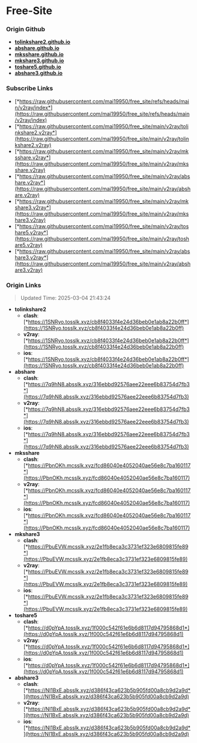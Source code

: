 # Free-Site

### Origin Github

- [**tolinkshare2.github.io**](https://github.com/tolinkshare2/tolinkshare2.github.io)
- [**abshare.github.io**](https://github.com/abshare/abshare.github.io)
- [**mksshare.github.io**](https://github.com/mksshare/mksshare.github.io)
- [**mkshare3.github.io**](https://github.com/mkshare3/mkshare3.github.io)
- [**toshare5.github.io**](https://github.com/toshare5/toshare5.github.io)
- [**abshare3.github.io**](https://github.com/abshare3/abshare3.github.io)

### Subscribe Links

- [*https://raw.githubusercontent.com/mai19950/free_site/refs/heads/main/v2ray/index*](https://raw.githubusercontent.com/mai19950/free_site/refs/heads/main/v2ray/index)
- [*https://raw.githubusercontent.com/mai19950/free_site/main/v2ray/tolinkshare2.v2ray*](https://raw.githubusercontent.com/mai19950/free_site/main/v2ray/tolinkshare2.v2ray)
- [*https://raw.githubusercontent.com/mai19950/free_site/main/v2ray/mksshare.v2ray*](https://raw.githubusercontent.com/mai19950/free_site/main/v2ray/mksshare.v2ray)
- [*https://raw.githubusercontent.com/mai19950/free_site/main/v2ray/abshare.v2ray*](https://raw.githubusercontent.com/mai19950/free_site/main/v2ray/abshare.v2ray)
- [*https://raw.githubusercontent.com/mai19950/free_site/main/v2ray/mkshare3.v2ray*](https://raw.githubusercontent.com/mai19950/free_site/main/v2ray/mkshare3.v2ray)
- [*https://raw.githubusercontent.com/mai19950/free_site/main/v2ray/toshare5.v2ray*](https://raw.githubusercontent.com/mai19950/free_site/main/v2ray/toshare5.v2ray)
- [*https://raw.githubusercontent.com/mai19950/free_site/main/v2ray/abshare3.v2ray*](https://raw.githubusercontent.com/mai19950/free_site/main/v2ray/abshare3.v2ray)

### Origin Links

> Updated Time: 2025-03-04 21:43:24

- **tolinkshare2**
  - **clash**: [*https://1SNRyo.tosslk.xyz/cb8f4033f4e24d36beb0e1ab8a22b0ff*](https://1SNRyo.tosslk.xyz/cb8f4033f4e24d36beb0e1ab8a22b0ff)
  - **v2ray**: [*https://1SNRyo.tosslk.xyz/cb8f4033f4e24d36beb0e1ab8a22b0ff*](https://1SNRyo.tosslk.xyz/cb8f4033f4e24d36beb0e1ab8a22b0ff)
  - **ios**: [*https://1SNRyo.tosslk.xyz/cb8f4033f4e24d36beb0e1ab8a22b0ff*](https://1SNRyo.tosslk.xyz/cb8f4033f4e24d36beb0e1ab8a22b0ff)
- **abshare**
  - **clash**: [*https://7q9hN8.absslk.xyz/316ebbd92576aee22eee6b83754d7fb3*](https://7q9hN8.absslk.xyz/316ebbd92576aee22eee6b83754d7fb3)
  - **v2ray**: [*https://7q9hN8.absslk.xyz/316ebbd92576aee22eee6b83754d7fb3*](https://7q9hN8.absslk.xyz/316ebbd92576aee22eee6b83754d7fb3)
  - **ios**: [*https://7q9hN8.absslk.xyz/316ebbd92576aee22eee6b83754d7fb3*](https://7q9hN8.absslk.xyz/316ebbd92576aee22eee6b83754d7fb3)
- **mksshare**
  - **clash**: [*https://PbnOKh.mcsslk.xyz/fcd86040e4052040ae56e8c7ba160117*](https://PbnOKh.mcsslk.xyz/fcd86040e4052040ae56e8c7ba160117)
  - **v2ray**: [*https://PbnOKh.mcsslk.xyz/fcd86040e4052040ae56e8c7ba160117*](https://PbnOKh.mcsslk.xyz/fcd86040e4052040ae56e8c7ba160117)
  - **ios**: [*https://PbnOKh.mcsslk.xyz/fcd86040e4052040ae56e8c7ba160117*](https://PbnOKh.mcsslk.xyz/fcd86040e4052040ae56e8c7ba160117)
- **mkshare3**
  - **clash**: [*https://PbuEVW.mcsslk.xyz/2e1fb8eca3c3731ef323e6809815fe89*](https://PbuEVW.mcsslk.xyz/2e1fb8eca3c3731ef323e6809815fe89)
  - **v2ray**: [*https://PbuEVW.mcsslk.xyz/2e1fb8eca3c3731ef323e6809815fe89*](https://PbuEVW.mcsslk.xyz/2e1fb8eca3c3731ef323e6809815fe89)
  - **ios**: [*https://PbuEVW.mcsslk.xyz/2e1fb8eca3c3731ef323e6809815fe89*](https://PbuEVW.mcsslk.xyz/2e1fb8eca3c3731ef323e6809815fe89)
- **toshare5**
  - **clash**: [*https://d0pYpA.tosslk.xyz/1f000c542f61e6b6d8117d94795868d1*](https://d0pYpA.tosslk.xyz/1f000c542f61e6b6d8117d94795868d1)
  - **v2ray**: [*https://d0pYpA.tosslk.xyz/1f000c542f61e6b6d8117d94795868d1*](https://d0pYpA.tosslk.xyz/1f000c542f61e6b6d8117d94795868d1)
  - **ios**: [*https://d0pYpA.tosslk.xyz/1f000c542f61e6b6d8117d94795868d1*](https://d0pYpA.tosslk.xyz/1f000c542f61e6b6d8117d94795868d1)
- **abshare3**
  - **clash**: [*https://NI1BxE.absslk.xyz/d386f43ca623b5b905fd00a8cb9d2a9d*](https://NI1BxE.absslk.xyz/d386f43ca623b5b905fd00a8cb9d2a9d)
  - **v2ray**: [*https://NI1BxE.absslk.xyz/d386f43ca623b5b905fd00a8cb9d2a9d*](https://NI1BxE.absslk.xyz/d386f43ca623b5b905fd00a8cb9d2a9d)
  - **ios**: [*https://NI1BxE.absslk.xyz/d386f43ca623b5b905fd00a8cb9d2a9d*](https://NI1BxE.absslk.xyz/d386f43ca623b5b905fd00a8cb9d2a9d)
